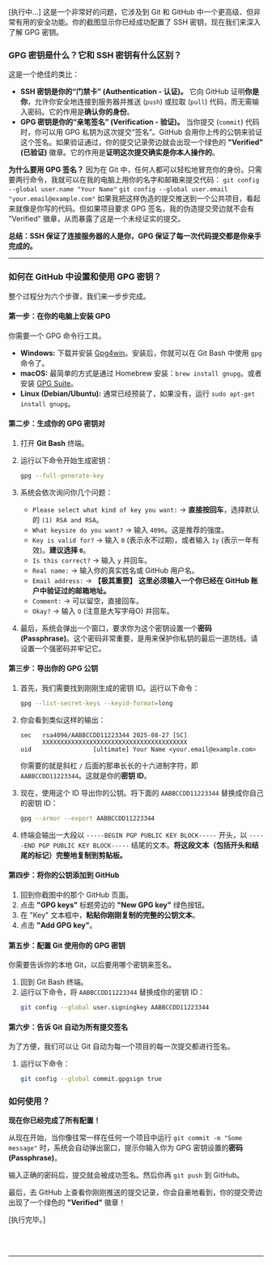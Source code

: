 [执行中...]
这是一个非常好的问题，它涉及到 Git 和 GitHub 中一个更高级、但非常有用的安全功能。你的截图显示你已经成功配置了 SSH 密钥，现在我们来深入了解 GPG 密钥。

### GPG 密钥是什么？它和 SSH 密钥有什么区别？

这是一个绝佳的类比：

* **SSH 密钥是你的“门禁卡” (Authentication - 认证)。** 它向 GitHub 证明**你是你**，允许你安全地连接到服务器并推送 (`push`) 或拉取 (`pull`) 代码，而无需输入密码。它的作用是**确认你的身份**。
* **GPG 密钥是你的“亲笔签名” (Verification - 验证)。** 当你提交 (`commit`) 代码时，你可以用 GPG 私钥为这次提交“签名”。GitHub 会用你上传的公钥来验证这个签名。如果验证通过，你的提交记录旁边就会出现一个绿色的 **"Verified" (已验证)** 徽章。它的作用是**证明这次提交确实是你本人操作的**。

**为什么要用 GPG 签名？**
因为在 Git 中，任何人都可以轻松地冒充你的身份。只需要两行命令，我就可以在我的电脑上用你的名字和邮箱来提交代码：
`git config --global user.name "Your Name"`
`git config --global user.email "your.email@example.com"`
如果我把这样伪造的提交推送到一个公共项目，看起来就像是你写的代码。但如果项目要求 GPG 签名，我的伪造提交旁边就不会有 "Verified" 徽章，从而暴露了这是一个未经证实的提交。

**总结：SSH 保证了连接服务器的人是你，GPG 保证了每一次代码提交都是你亲手完成的。**

---

### 如何在 GitHub 中设置和使用 GPG 密钥？

整个过程分为六个步骤，我们来一步步完成。

#### 第一步：在你的电脑上安装 GPG

你需要一个 GPG 命令行工具。

* **Windows:** 下载并安装 [Gpg4win](https://www.gpg4win.org/)。安装后，你就可以在 Git Bash 中使用 `gpg` 命令了。
* **macOS:** 最简单的方式是通过 Homebrew 安装：`brew install gnupg`。或者安装 [GPG Suite](https://gpgtools.org/)。
* **Linux (Debian/Ubuntu):** 通常已经预装了，如果没有，运行 `sudo apt-get install gnupg`。

#### 第二步：生成你的 GPG 密钥对

1. 打开 **Git Bash** 终端。
2. 运行以下命令开始生成密钥：

   ```bash
   gpg --full-generate-key
   ```
3. 系统会依次询问你几个问题：

   * `Please select what kind of key you want:` -> **直接按回车**，选择默认的 `(1) RSA and RSA`。
   * `What keysize do you want?` -> 输入 `4096`。这是推荐的强度。
   * `Key is valid for?` -> 输入 `0` (表示永不过期)，或者输入 `1y` (表示一年有效)。**建议选择 `0`**。
   * `Is this correct?` -> 输入 `y` 并回车。
   * `Real name:` -> 输入你的真实姓名或 GitHub 用户名。
   * `Email address:` -> **【极其重要】** **这里必须输入一个你已经在 GitHub 账户中验证过的邮箱地址。**
   * `Comment:` -> 可以留空，直接回车。
   * `Okay?` -> 输入 `O` (注意是大写字母O) 并回车。
4. 最后，系统会弹出一个窗口，要求你为这个密钥设置一个**密码 (Passphrase)**。这个密码非常重要，是用来保护你私钥的最后一道防线。请设置一个强密码并牢记它。

#### 第三步：导出你的 GPG 公钥

1. 首先，我们需要找到刚刚生成的密钥 ID。运行以下命令：

   ```bash
   gpg --list-secret-keys --keyid-format=long
   ```
2. 你会看到类似这样的输出：

   ```
   sec   rsa4096/AABBCCDD11223344 2025-08-27 [SC]
         XXXXXXXXXXXXXXXXXXXXXXXXXXXXXXXXXXXXXXXX
   uid                 [ultimate] Your Name <your.email@example.com>
   ```

   你需要的就是斜杠 `/` 后面的那串长长的十六进制字符，即 `AABBCCDD11223344`。这就是你的**密钥 ID**。
3. 现在，使用这个 ID 导出你的公钥。将下面的 `AABBCCDD11223344` 替换成你自己的密钥 ID：

   ```bash
   gpg --armor --export AABBCCDD11223344
   ```
4. 终端会输出一大段以 `-----BEGIN PGP PUBLIC KEY BLOCK-----` 开头，以 `-----END PGP PUBLIC KEY BLOCK-----` 结尾的文本。**将这段文本（包括开头和结尾的标记）完整地复制到剪贴板。**

#### 第四步：将你的公钥添加到 GitHub

1. 回到你截图中的那个 GitHub 页面。
2. 点击 **"GPG keys"** 标题旁边的 **"New GPG key"** 绿色按钮。
3. 在 "Key" 文本框中，**粘贴你刚刚复制的完整的公钥文本**。
4. 点击 **"Add GPG key"**。

#### 第五步：配置 Git 使用你的 GPG 密钥

你需要告诉你的本地 Git，以后要用哪个密钥来签名。

1. 回到 Git Bash 终端。
2. 运行以下命令，将 `AABBCCDD11223344` 替换成你的密钥 ID：
   ```bash
   git config --global user.signingkey AABBCCDD11223344
   ```

#### 第六步：告诉 Git 自动为所有提交签名

为了方便，我们可以让 Git 自动为每一个项目的每一次提交都进行签名。

1. 运行以下命令：
   ```bash
   git config --global commit.gpgsign true
   ```

### 如何使用？

**现在你已经完成了所有配置！**

从现在开始，当你像往常一样在任何一个项目中运行 `git commit -m "Some message"` 时，系统会自动弹出窗口，提示你输入你为 GPG 密钥设置的**密码 (Passphrase)**。

输入正确的密码后，提交就会被成功签名。然后你再 `git push` 到 GitHub。

最后，去 GitHub 上查看你刚刚推送的提交记录，你会自豪地看到，你的提交旁边出现了一个绿色的 **"Verified"** 徽章！

[执行完毕。]

<br>

<br>

---
